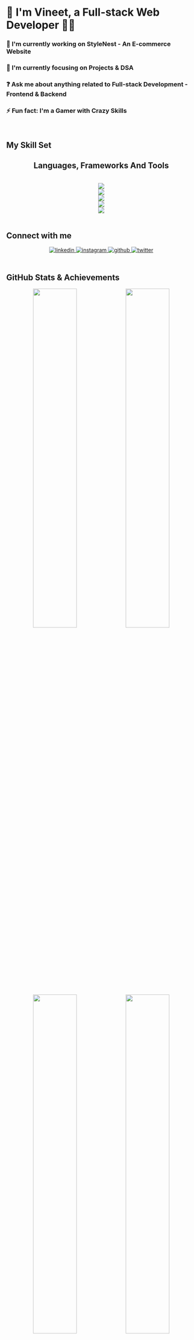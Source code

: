 # **🚀 I'm Vineet, a Full-stack Web Developer 👨‍💻**



### 🔭 I'm currently working on **StyleNest** - An E-commerce Website  

### 🌱 I'm currently focusing on **Projects & DSA**  

### ❓ Ask me about anything related to **Full-stack Development** - Frontend & Backend  

### ⚡ Fun fact: I'm a Gamer with Crazy Skills  

<br/>  

## My Skill Set  

<h2 align="center"> Languages, Frameworks And Tools </h2>
<br/>

<div align="center">  
<a href="https://skillicons.dev">
     <img src="https://skillicons.dev/icons?i=html,css,js,bootstrap" /> <br/>
     <img src="https://skillicons.dev/icons?i=nodejs,react,redux,npm,express,powershell" /> <br/>
     <img src="https://skillicons.dev/icons?i=mysql,mongodb" /> <br/>
     <img src="https://skillicons.dev/icons?i=git,gitlab,vscode" /> <br/>
     <img src="https://skillicons.dev/icons?i=windows,ubuntu,mint,kali,linux,debian" /> 
</a>
</div>

<br/>  

## Connect with me  
<div align="center">
<a href="https://linkedin.com/in/48-vineet" target="_blank">
<img src=https://img.shields.io/badge/linkedin-%231E77B5.svg?&style=for-the-badge&logo=linkedin&logoColor=white alt=linkedin style="margin-bottom: 5px;" />
</a>
<a href="https://instagram.com/48_vineet" target="_blank">
<img src=https://img.shields.io/badge/instagram-%23000000.svg?&style=for-the-badge&logo=instagram&logoColor=white alt=instagram style="margin-bottom: 5px;" />
</a>
<a href="https://github.com/48vineet" target="_blank">
<img src=https://img.shields.io/badge/github-%2324292e.svg?&style=for-the-badge&logo=github&logoColor=white alt=github style="margin-bottom: 5px;" />
</a>
<a href="https://twitter.com/48__Vineet_" target="_blank">
<img src=https://img.shields.io/badge/twitter-%2300acee.svg?&style=for-the-badge&logo=twitter&logoColor=white alt=twitter style="margin-bottom: 5px;" />
</a>  
</div>  

<br/>  

## GitHub Stats & Achievements

<div align="center">
  <img src="https://github-readme-stats.vercel.app/api?username=48vineet&show_icons=true&count_private=true&hide_border=true&theme=tokyonight" width="48%" />
  <img src="https://github-readme-streak-stats.herokuapp.com/?user=48vineet&hide_border=true&theme=tokyonight" width="48%" />
</div>

<div align="center">
  <img src="https://github-readme-stats.vercel.app/api/top-langs/?username=48vineet&layout=compact&hide_border=true&theme=tokyonight" width="48%" />
  <img src="https://github-readme-activity-graph.vercel.app/graph?username=48vineet&theme=tokyo-night&hide_border=true" width="48%" />
</div>


## GitHub Trophies
<div align="center">
  <img src="https://github-profile-trophy.vercel.app/?username=48vineet&theme=tokyonight&no-frame=true&column=7" />
</div>

<br/>  

## Current Focus 🎯

<img src="https://images.squarespace-cdn.com/content/v1/5769fc401b631bab1addb2ab/1541580611624-TE64QGKRJG8SWAIUS7NS/coding-freak.gif" align="right" height="200" width="300" />  

- 🛍️ **Building StyleNest** - A modern e-commerce platform
- 📚 **Mastering DSA** - Strengthening problem-solving skills  
- 🚀 **Creating Projects** - Building real-world applications
- 💼 **Seeking Opportunities** - Open for internships and collaborations
- 🌐 **Full-stack Journey** - From frontend to backend mastery

<br/>

## Profile Views
<div align="center">
<img src="https://komarev.com/ghpvc/?username=48vineet&&style=flat-square&color=brightgreen" align="center" />
</div>  

<br/>  

***
<div align="center">
  <b>✨ Let's build something amazing together! ✨</b>
</div>
